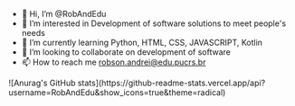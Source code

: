 - 👋 Hi, I’m @RobAndEdu
- 👀 I’m interested in Development of software solutions to meet people's needs
- 🌱 I’m currently learning Python, HTML, CSS, JAVASCRIPT, Kotlin
- 💞️ I’m looking to collaborate on development of software
- 📫 How to reach me robson.andrei@edu.pucrs.br

<div>
  ![Anurag's GitHub stats](https://github-readme-stats.vercel.app/api?username=RobAndEdu&show_icons=true&theme=radical)

  
</div>
    
    
